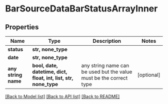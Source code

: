 # BarSourceDataBarStatusArrayInner


## Properties
Name | Type | Description | Notes
------------ | ------------- | ------------- | -------------
**status** | **str, none_type** |  | 
**date** | **str, none_type** |  | 
**any string name** | **bool, date, datetime, dict, float, int, list, str, none_type** | any string name can be used but the value must be the correct type | [optional]

[[Back to Model list]](../README.md#documentation-for-models) [[Back to API list]](../README.md#documentation-for-api-endpoints) [[Back to README]](../README.md)


